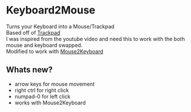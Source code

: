 # Keyboard2Mouse
Turns your Keyboard into a Mouse/Trackpad  
Based off of [Trackpad](https://github.com/HackerPoet/Trackpad)  
I was inspired from the youtube video and need this to work with the both mouse and keyboard swapped.  
Modified to work with [Mouse2Keyboard](https://github.com/M4rkFlor/Mouse2Keyboard)  
## Whats new?
* arrow keys for mouse movement  
* right ctrl for right click  
* numpad-0 for left click  
* works with Mouse2Keyboard  